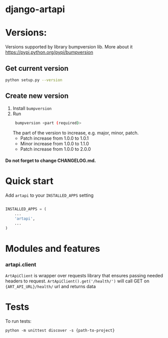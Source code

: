# django-artapi
# Versions:
 Versions supported by library bumpversion lib. More about it https://pypi.python.org/pypi/bumpversion
## Get current version

```bash
python setup.py --version
```

## Create new version
1. Install `bumpversion`
2. Run
    ```bash
     bumpversion <part (required)>
    ```
    The part of the version to increase, e.g. major, minor, patch.
    - Patch increase from 1.0.0 to 1.0.1
    - Minor increase from 1.0.0 to 1.1.0
    - Patch increase from 1.0.0 to 2.0.0

#### Do not forget to change CHANGELOG.md.

# Quick start

Add `artapi` to your `INSTALLED_APPS` setting

```python

INSTALLED_APPS = (
    ...
    'artapi',
    ...
)
```

# Modules and features

### artapi.client

`ArtApiClient` is wrapper over requests library that ensures passing needed headers to request.
`ArtApiClient().get('/health/')` will call GET on `{ART_API_URL}/health/` url and returns data


# Tests
To run tests:

`python -m unittest discover -s {path-to-project}`
